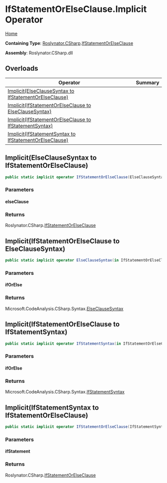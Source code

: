 # IfStatementOrElseClause\.Implicit Operator

[Home](../../../../README.md)

**Containing Type**: [Roslynator.CSharp](../../README.md)\.[IfStatementOrElseClause](../README.md)

**Assembly**: Roslynator\.CSharp\.dll

## Overloads

| Operator | Summary |
| -------- | ------- |
| [Implicit(ElseClauseSyntax to IfStatementOrElseClause)](#Roslynator_CSharp_IfStatementOrElseClause_op_Implicit_Microsoft_CodeAnalysis_CSharp_Syntax_ElseClauseSyntax__Roslynator_CSharp_IfStatementOrElseClause) | |
| [Implicit(IfStatementOrElseClause to ElseClauseSyntax)](#Roslynator_CSharp_IfStatementOrElseClause_op_Implicit_Roslynator_CSharp_IfStatementOrElseClause___Microsoft_CodeAnalysis_CSharp_Syntax_ElseClauseSyntax) | |
| [Implicit(IfStatementOrElseClause to IfStatementSyntax)](#Roslynator_CSharp_IfStatementOrElseClause_op_Implicit_Roslynator_CSharp_IfStatementOrElseClause___Microsoft_CodeAnalysis_CSharp_Syntax_IfStatementSyntax) | |
| [Implicit(IfStatementSyntax to IfStatementOrElseClause)](#Roslynator_CSharp_IfStatementOrElseClause_op_Implicit_Microsoft_CodeAnalysis_CSharp_Syntax_IfStatementSyntax__Roslynator_CSharp_IfStatementOrElseClause) | |

## Implicit\(ElseClauseSyntax to IfStatementOrElseClause\)<a name="Roslynator_CSharp_IfStatementOrElseClause_op_Implicit_Microsoft_CodeAnalysis_CSharp_Syntax_ElseClauseSyntax__Roslynator_CSharp_IfStatementOrElseClause"></a>

```csharp
public static implicit operator IfStatementOrElseClause(ElseClauseSyntax elseClause)
```

### Parameters

#### elseClause





### Returns

Roslynator\.CSharp\.[IfStatementOrElseClause](../README.md)

## Implicit\(IfStatementOrElseClause to ElseClauseSyntax\)<a name="Roslynator_CSharp_IfStatementOrElseClause_op_Implicit_Roslynator_CSharp_IfStatementOrElseClause___Microsoft_CodeAnalysis_CSharp_Syntax_ElseClauseSyntax"></a>

```csharp
public static implicit operator ElseClauseSyntax(in IfStatementOrElseClause ifOrElse)
```

### Parameters

#### ifOrElse





### Returns

Microsoft\.CodeAnalysis\.CSharp\.Syntax\.[ElseClauseSyntax](https://docs.microsoft.com/en-us/dotnet/api/microsoft.codeanalysis.csharp.syntax.elseclausesyntax)

## Implicit\(IfStatementOrElseClause to IfStatementSyntax\)<a name="Roslynator_CSharp_IfStatementOrElseClause_op_Implicit_Roslynator_CSharp_IfStatementOrElseClause___Microsoft_CodeAnalysis_CSharp_Syntax_IfStatementSyntax"></a>

```csharp
public static implicit operator IfStatementSyntax(in IfStatementOrElseClause ifOrElse)
```

### Parameters

#### ifOrElse





### Returns

Microsoft\.CodeAnalysis\.CSharp\.Syntax\.[IfStatementSyntax](https://docs.microsoft.com/en-us/dotnet/api/microsoft.codeanalysis.csharp.syntax.ifstatementsyntax)

## Implicit\(IfStatementSyntax to IfStatementOrElseClause\)<a name="Roslynator_CSharp_IfStatementOrElseClause_op_Implicit_Microsoft_CodeAnalysis_CSharp_Syntax_IfStatementSyntax__Roslynator_CSharp_IfStatementOrElseClause"></a>

```csharp
public static implicit operator IfStatementOrElseClause(IfStatementSyntax ifStatement)
```

### Parameters

#### ifStatement





### Returns

Roslynator\.CSharp\.[IfStatementOrElseClause](../README.md)

